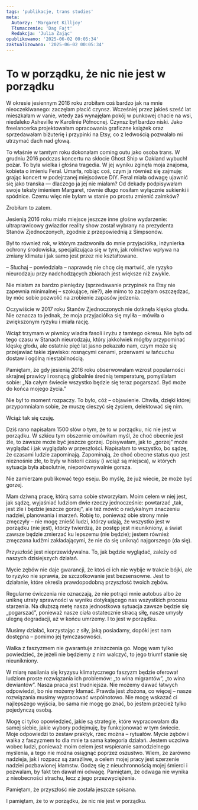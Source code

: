 ```yaml
---
tags: 'publikacje, trans studies'
meta:
  Autorzy: 'Margaret Killjoy'
  Tłumaczenie: 'Dag Fajt'
  Redakcja: 'Julia Zając'
opublikowano: '2025-06-02 00:05:34'
zaktualizowano: '2025-06-02 00:05:34'
---
```


# To w porządku, że nic nie jest w porządku

W okresie jesiennym 2016 roku zrobiłam coś bardzo jak na mnie nieoczekiwanego: zaczęłam płacić czynsz. Wcześniej przez jakieś sześć lat mieszkałam w vanie, wtedy zaś wynajęłam pokój w punkowej chacie na wsi, niedaleko Asheville w Karolinie Północnej. Czynsz był bardzo niski. Jako freelancerka projektowałam opracowania graficzne książek oraz sprzedawałam biżuterię i przypinki na Etsy, co z ledwością pozwalało mi utrzymać dach nad głową. 

To właśnie w tamtym roku dokonałam coming outu jako osoba trans. W grudniu 2016 podczas koncertu na skłocie Ghost Ship w Oakland wybuchł pożar. To była wielka i głośna tragedia. W jej wyniku zginęła moja znajoma, kobieta o imieniu Feral. Umarła, robiąc coś, czym ja również się zajmuję: grając koncert w podejrzanej miejscówce DIY. Feral miała odwagę ujawnić się jako transka — dlaczego ja jej nie miałam? Od dekady podpisywałam swoje teksty imieniem Margaret, równie długo nosiłam wyłącznie sukienki i spódnice. Czemu więc nie byłam w stanie po prostu zmienić zaimków? 

Zrobiłam to zatem. 

Jesienią 2016 roku miało miejsce jeszcze inne głośne wydarzenie: ultraprawicowy gwiazdor reality show został wybrany na prezydenta Stanów Zjednoczonych, zgodnie z przepowiednią z Simpsonów.  

Był to również rok, w którym zadzwoniła do mnie przyjaciółka, inżynierka ochrony środowiska, specjalizująca się w tym, jak rolnictwo wpływa na zmiany klimatu i jak samo jest przez nie kształtowane.  

– Słuchaj – powiedziała – naprawdę nie chcę cię martwić, ale ryzyko nieurodzaju przy nadchodzących zbiorach jest większe niż zwykle.  

Nie miałam za bardzo pieniędzy (sprzedawanie przypinek na Etsy nie zapewnia minimalnej – szokujące, nie?), ale mimo to zaczęłam oszczędzać, by móc sobie pozwolić na zrobienie zapasów jedzenia. 

Oczywiście w 2017 roku Stanów Zjednoczonych nie dotknęła klęska głodu. Nie oznacza to jednak, że moja przyjaciółka się myliła – mówiła o zwiększonym ryzyku i miała rację.  
 
Wciąż trzymam w piwnicy wiadra fasoli i ryżu z tamtego okresu. Nie było od tego czasu w Stanach nieurodzaju, który jakkolwiek mógłby przypominać klęskę głodu, ale ostatnie pięć lat jasno pokazało nam, czym może się przejawiać takie zjawisko: rosnącymi cenami, przerwami w łańcuchu dostaw i ogólną niestabilnością.  

Pamiętam, że gdy jesienią 2016 roku obserwowałam wzrost popularności skrajnej prawicy i rosnącą globalnie średnią temperaturę, pomyślałam sobie: „Na całym świecie wszystko będzie się teraz pogarszać. Być może do końca mojego życia.” 

Nie był to moment rozpaczy. To było, cóż – objawienie. Chwila, dzięki której przypomniałam sobie, że muszę cieszyć się życiem, delektować się nim.  

Wciąż tak się czuję.  

Dziś rano napisałam 1500 słów o tym, że to w porządku, nic nie jest w porządku. W szkicu tym obszernie omówiłam myśl, że choć obecnie jest źle, to zawsze może być jeszcze gorzej. Opisywałam, jak to „gorzej” może wyglądać i jak wyglądało w przeszłości. Napisałam to wszystko, bo sądzę, że czasami ludzie zapominają. Zapominają, że choć obecne status quo jest nieznośnie złe, to były w historii czasy (i wciąż są miejsca), w których sytuacja była absolutnie, nieporównywalnie gorsza. 

Nie zamierzam publikować tego eseju. Bo myślę, że już wiecie, że może być gorzej. 

Mam dziwną pracę, którą sama sobie stworzyłam. Moim celem w niej jest, jak sądzę, wyjaśniać ludziom dwie rzeczy jednocześnie: powtarzać „tak, jest źle i będzie jeszcze gorzej”, ale też mówić o radykalnym znaczeniu nadziei, planowania i marzeń. Robię to, ponieważ obie strony mnie zmęczyły – nie mogę znieść ludzi, którzy udają, że wszystko jest w porządku (nie jest), którzy twierdzą, że postęp jest nieunikniony, a świat zawsze będzie zmierzać ku lepszemu (nie będzie); jestem również zmęczona ludźmi zakładającymi, że nie da się uniknąć najgorszego (da się). 

Przyszłość jest nieprzewidywalna. To, jak będzie wyglądać, zależy od naszych dzisiejszych działań. 

Mycie zębów nie daje gwarancji, że ktoś ci ich nie wybije w trakcie bójki, ale to ryzyko nie sprawia, że szczotkowanie jest bezsensowne. Jest to działanie, które określa prawdopodobną przyszłość twoich zębów. 

Regularne ćwiczenia nie oznaczają, że nie potrąci mnie autobus albo że uniknę utraty sprawności w wyniku dotykającego nas wszystkich procesu starzenia. Na dłuższą metę nasza jednostkowa sytuacja zawsze będzie się „pogarszać”, ponieważ nasze ciała ostatecznie stracą siłę, nasze umysły ulegną degradacji, aż w końcu umrzemy. I to jest w porządku. 

Musimy działać, korzystając z siły, jaką posiadamy, dopóki jest nam dostępna – pomimo jej tymczasowości. 

Walka z faszyzmem nie gwarantuje zniszczenia go. Mogę wam tylko powiedzieć, że jeżeli nie będziemy z nim walczyć, to jego triumf stanie się nieunikniony.   

W miarę nasilania się kryzysu klimatycznego faszyzm będzie oferował ludziom proste rozwiązania ich problemów: „to wina migrantów”, „to wina dewiantów”. Nasza praca jest trudniejsza. Nie możemy dawać łatwych odpowiedzi, bo nie możemy kłamać. Prawda jest złożona, co więcej – nasze rozwiązania musimy wypracować wspólnotowo. Nie mogę wskazać ci najlepszego wyjścia, bo sama nie mogę go znać, bo jestem przecież tylko pojedynczą osobą. 

Mogę ci tylko opowiedzieć, jakie są strategie, które wypracowałam dla samej siebie, jakie wybory podejmuję, by funkcjonować w tym świecie. Moje odpowiedzi to zestaw praktyk, rzec można – rytuałów. Mycie zębów i walka z faszyzmem to dla mnie ta sama kategoria działań. Jestem uczciwa wobec ludzi, ponieważ moim celem jest wspieranie samodzielnego myślenia, a tego nie można osiągnąć poprzez oszustwo. Wiem, że zarówno nadzieja, jak i rozpacz są zaraźliwe, a celem mojej pracy jest szerzenie nadziei pozbawionej kłamstw. Godzę się z nieuchronnością mojej śmierci i pozwalam, by fakt ten dawał mi odwagę. Pamiętam, że odwaga nie wynika z nieobecności strachu, lecz z jego przezwyciężenia. 

Pamiętam, że przyszłość nie została jeszcze spisana. 

I pamiętam, że to w porządku, że nic nie jest w porządku. 
